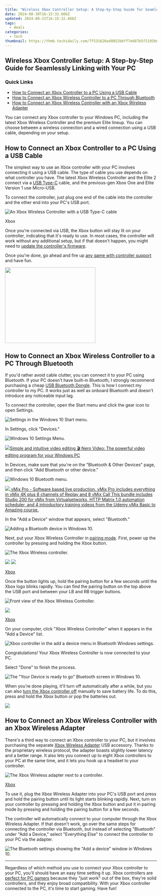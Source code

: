 ```yaml
---
title: "Wireless Xbox Controller Setup: A Step-by-Step Guide for Seamlessly Linking with Your PC"
date: 2024-08-30T16:15:32.666Z
updated: 2024-08-31T16:15:32.666Z
tags:
  - deals
categories:
  - tech
thumbnail: https://thmb.techidaily.com/7f531620a49852bbff7e687b5f3193b68bdfdcb0db935514f90e93325010d261.jpg
---
```


## Wireless Xbox Controller Setup: A Step-by-Step Guide for Seamlessly Linking with Your PC

### Quick Links

* [How to Connect an Xbox Controller to a PC Using a USB Cable](https://youtube-tips.techidaily.com/ed-winning-the-game-with-a-strong-video-game-youtube-presence-for-2024/)
* [How to Connect an Xbox Wireless Controller to a PC Through Bluetooth](https://remote-screen-capture.techidaily.com/updated-instagram-engagement-obs-streamed-content-for-2024/)
* [How to Connect an Xbox Wireless Controller with an Xbox Wireless Adapter](https://youtube-lab.techidaily.com/e-stock-images-directly-from-trusted-4-youtube-vids-for-2024/)

 You can connect any Xbox controller to your Windows PC, including the latest Xbox Wireless Controller and the premium Elite lineup. You can choose between a wireless connection and a wired connection using a USB cable, depending on your setup.

##  How to Connect an Xbox Controller to a PC Using a USB Cable

 The simplest way to use an Xbox controller with your PC involves connecting it using a USB cable. The type of cable you use depends on what controller you have. The latest Xbox Wireless Controller and the Elite 2 connect via a [USB Type-C](https://screen-activity-recording.techidaily.com/navigating-lenovo-screen-capture-tools-effortlessly/) cable, and the previous-gen Xbox One and Elite Version 1 use Micro-USB.

 To connect the controller, just plug one end of the cable into the controller and the other end into your PC's USB port.

![An Xbox Wireless Controller with a USB Type-C cable](https://static1.howtogeekimages.com/wordpress/wp-content/uploads/2024/06/img_31184796.jpg) 

Xbox

 Once you're connected via USB, the Xbox button will stay lit on your controller, indicating that it's ready to use. In most cases, the controller will work without any additional setup, but if that doesn't happen, you might need to [update the controller's firmware](https://windows11.techidaily.com/best-fit-the-ideal-vms-that-complement-your-windows-11-pc/).

 Once you're done, go ahead and fire up [any game with controller support](https://extra-lessons.techidaily.com/step-by-step-to-mastering-adobes-cloud-storage-capabilities-and-options/) and have fun.

<!-- affiliate ads begin -->
<a href="https://united.elfm.net/c/5597632/748964/4704" target="_top" id="748964"><img src="//a.impactradius-go.com/display-ad/4704-748964" border="0" alt="" width="300" height="250"/></a><img height="0" width="0" src="https://united.elfm.net/i/5597632/748964/4704" style="position:absolute;visibility:hidden;" border="0" />
<!-- affiliate ads end -->
##  How to Connect an Xbox Wireless Controller to a PC Through Bluetooth

 If you'd rather avoid cable clutter, you can connect it to your PC using Bluetooth. If your PC doesn't have built-in Bluetooth, I strongly recommend purchasing a cheap [USB Bluetooth Dongle](https://www.amazon.com/TP-Link-Bluetooth-Receiver-Controller-UB500/dp/B09DMP6T22?tag=hotoge-20&ascsubtag=UUhtgUeUpU209809&asc%5Frefurl=https%3A%2F%2Fwww.howtogeek.com%2F729937%2Fhow-to-connect-an-xbox-wireless-controller-to-a-pc%2F&asc%5Fcampaign=Evergreen). This is how I connect my controller to my PC. It works just as well as onboard Bluetooth and doesn't introduce any noticeable input lag. 

 To connect the controller, open the Start menu and click the gear icon to open Settings.

![Settings in the Windows 10 Start menu.](https://static1.howtogeekimages.com/wordpress/wp-content/uploads/2024/06/settings.png) 

 In Settings, click "Devices."

![Windows 10 Settings Menu.](https://static1.howtogeekimages.com/wordpress/wp-content/uploads/2024/06/devices-1.png) 

<!-- affiliate ads begin -->
<a href="https://store.nero.com/order/checkout.php?PRODS=42296685&QTY=1&AFFILIATE=108875&CART=1"><img src="http://cdnwww.nero.com/nero-com-wAssets/img/banners/2022/video-pp/ScreenshotSlider/Nero-Video-Advanced-editing.JPG" border="0">Simple and intuitive video editing
🎬 Nero Video:
The powerful video editing program for your Windows PC</a>
<!-- affiliate ads end -->
 In Devices, make sure that you're on the "Bluetooth & Other Devices" page, and then click "Add Bluetooth or other device."

![Windows 10 Bluetooth menu.](https://static1.howtogeekimages.com/wordpress/wp-content/uploads/2024/06/add-bluetooth-device.png) 

<!-- affiliate ads begin -->
<a href="https://secure.2checkout.com/order/checkout.php?PRODS=30901410&QTY=1&AFFILIATE=108875&CART=1"> <img src="https://secure.avangate.com/images/merchant/ce9a6fb2becc2d235e62b125e9260102/products/copy_1_copy_vMixCallScreenshot1-large.jpg" border="0"> vMix Pro - Software based live production. vMix Pro includes everything in vMix 4K plus 8 channels of Replay and 8 vMix Call 
This bundle includes Studio 200 for vMix from Virtualsetworks, HTTP Matrix 1.0 automation scheduler, and 4 introductory training videos from the Udemy vMix Basic to Amazing course. </a>
<!-- affiliate ads end -->
 In the "Add a Device" window that appears, select "Bluetooth."

![Adding a Bluetooth device in Windows 10.](https://static1.howtogeekimages.com/wordpress/wp-content/uploads/2024/06/bluetooth-select.png) 

 Next, put your Xbox Wireless Controller in [pairing mode](https://facebook-video-content.techidaily.com/new-2024-approved-master-10-social-media-movies/). First, power up the controller by pressing and holding the Xbox button.

![The Xbox Wireless controller.](https://static1.howtogeekimages.com/wordpress/wp-content/uploads/2024/06/xbox-controller.png) 

<!-- affiliate ads begin -->
<a href="https://shop.manycam.com/order/checkout.php?PRODS=17727588&QTY=1&AFFILIATE=108875&CART=1"><img src="https://secure.avangate.com/images/merchant/8230bea7d54bcdf99cdfe85cb07313d5/mcaffbanner600x500.png" border="0"></a>
<a href="https://shop.manycam.com/order/checkout.php?PRODS=17727588&QTY=1&AFFILIATE=108875&CART=1"><img src="https://secure.avangate.com/images/merchant/8230bea7d54bcdf99cdfe85cb07313d5/Affiliates_300x250px_valentinesday.png" border="0"></a>
<!-- affiliate ads end -->
[Xbox](https://www.xbox.com/en-US/accessories/controllers/xbox-wireless-controller)

 Once the button lights up, hold the pairing button for a few seconds until the Xbox logo blinks rapidly. You can find the pairing button on the top above the USB port and between your LB and RB trigger buttons.

![Front view of the Xbox Wireless Controller.](https://static1.howtogeekimages.com/wordpress/wp-content/uploads/2024/06/xbox-pair.png) 

<!-- affiliate ads begin -->
<a href="https://store.movavi.com/affiliate.php?ACCOUNT=MOVAVI&AFFILIATE=108875&PATH=https%3A%2F%2Fwww.movavi.com%3FAFFILIATE%3D108875%26RESOURCE%3DMovavi%2BVideo%2BEditor%2Bbox"><img src="https://mcusercontent.com/0885a03ded3d480dca9287f12/images/6d3207fd-9f15-4c21-f0ad-59c68e6a7e2a.png" border="0"></a>
<!-- affiliate ads end -->
[Xbox](https://www.xbox.com/en-US/accessories/controllers/xbox-wireless-controller-usb-c)

 On your computer, click "Xbox Wireless Controller" when it appears in the "Add a Device" list.

![Xbox controller in the add a device menu in Bluetooth Windows settings.](https://static1.howtogeekimages.com/wordpress/wp-content/uploads/2024/06/select-it.png) 

 Congratulations! Your Xbox Wireless Controller is now connected to your PC.

 Select "Done" to finish the process.

![The "Your Device is ready to go" Bluetooth screen in Windows 10.](https://static1.howtogeekimages.com/wordpress/wp-content/uploads/2024/06/save-it.png) 

 When you're done playing, it'll turn off automatically after a while, but you can also [turn the Xbox controller off](https://android-location.techidaily.com/in-2024-10-fake-gps-location-apps-on-android-of-your-google-pixel-fold-drfone-by-drfone-virtual/) manually to save battery life. To do this, press and hold the Xbox button or pop the batteries out.

<!-- affiliate ads begin -->
<a href="https://store.movavi.com/affiliate.php?ACCOUNT=MOVAVI&AFFILIATE=108875&PATH=https%3A%2F%2Fwww.movavi.com%3FAFFILIATE%3D108875%26RESOURCE%3DMovavi%2BScreen%2BRecorder%2Bbox"><img src="https://mcusercontent.com/0885a03ded3d480dca9287f12/images/f026b149-fc7c-fd54-5f3e-1460bbb19b6b.jpg" border="0"></a>
<!-- affiliate ads end -->
##  How to Connect an Xbox Wireless Controller with an Xbox Wireless Adapter

 There's a third way to connect an Xbox controller to your PC, but it involves purchasing the separate [Xbox Wireless Adapter](https://www.amazon.com/Microsoft-Xbox-Wireless-Adapter-Windows-one/dp/B00ZB7W4QU?tag=hotoge-20&ascsubtag=UUhtgUeUpU209809&asc%5Frefurl=https%3A%2F%2Fwww.howtogeek.com%2F729937%2Fhow-to-connect-an-xbox-wireless-controller-to-a-pc%2F&asc%5Fcampaign=Evergreen) USB accessory. Thanks to the proprietary wireless protocol, the adapter boasts slightly lower latency and a better range. It also lets you connect up to eight Xbox controllers to your PC at the same time, and it lets you hook up a headset to your controller.

![The Xbox Wireless adapter next to a controller.](https://static1.howtogeekimages.com/wordpress/wp-content/uploads/2024/06/wirelsss-adapter.png) 

[Xbox](https://www.xbox.com/en-US/accessories/controllers/xbox-wireless-controller-adapter-windows)

 To use it, plug the Xbox Wireless Adapter into your PC's USB port and press and hold the pairing button until its light starts blinking rapidly. Next, turn on your controller by pressing and holding the Xbox button and put it in pairing mode by pressing and holding the pairing button for a few seconds.

 The controller will automatically connect to your computer through the Xbox Wireless Adapter. If that doesn't work, go over the same steps for connecting the controller via Bluetooth, but instead of selecting "Bluetooth" under "Add a Device," select "Everything Else" to connect the controller to your PC via the adapter.

![The Bluetooth settings showing the "Add a device" window in WIndows 10.](https://static1.howtogeekimages.com/wordpress/wp-content/uploads/2024/06/adapter-bluetooth-settings.png) 

---

 Regardless of which method you use to connect your Xbox controller to your PC, you'll should have an easy time setting it up. Xbox controllers are [perfect for PC gamers](https://fox-that.techidaily.com/mastering-your-device-key-iphone-problem-solving-strategies/) because they "just work" out of the box, they're solid controllers, and they enjoy broad compatibility. With your Xbox controller connected to the PC, it's time to start gaming. Have fun!

<ins class="adsbygoogle"
     style="display:block"
     data-ad-format="autorelaxed"
     data-ad-client="ca-pub-7571918770474297"
     data-ad-slot="1223367746"></ins>



<ins class="adsbygoogle"
     style="display:block"
     data-ad-client="ca-pub-7571918770474297"
     data-ad-slot="8358498916"
     data-ad-format="auto"
     data-full-width-responsive="true"></ins>


